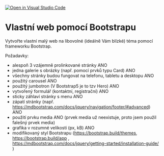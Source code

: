 [![Open in Visual Studio Code](https://classroom.github.com/assets/open-in-vscode-f059dc9a6f8d3a56e377f745f24479a46679e63a5d9fe6f495e02850cd0d8118.svg)](https://classroom.github.com/online_ide?assignment_repo_id=7136066&assignment_repo_type=AssignmentRepo)
# Vlastní web pomocí Bootstrapu

Vytvořte vlastní malý web na libovolné (ideálně Vám blízké) téma pomocí frameworku Bootstrap.

Požadavky:

* alespoň 3 vzájemně prolinkované stránky ANO
* jedna galerie s obrázky (např. pomocí prvků typu Card) ANO
* všechny stránky budou fungovat na telefonu, tabletu a desktopu ANO
* použitý carousel ANO
* použitý jumbotron (V Bootstrap5 je to tzv Hero) ANO
* vytvořený formulář (kontaktní, registrační) ANO
* sticky záhlaví stránky s menu ANO
* zápatí stránky (např. https://mdbootstrap.com/docs/jquery/navigation/footer/#advanced) ANO
* použití prvku media ANO (prvek media už neexistuje, proto jsem použil falešný prvek media)
* grafika v rozumné velikosti (px, kB) ANO
* modifikovaný styl Bootstrapu (https://bootstrap.build/themes, https://bootstrap.build/app , https://mdbootstrap.com/docs/jquery/getting-started/installation-guide/ )
